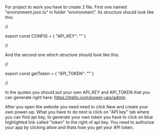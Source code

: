 For project to work you have to create 2 file. First one named "environment.json.ts" in folder "environment". Its structure should look like this:

//

export const CONFIG = { 
    "API_KEY": ""
}

//

And the second one which structure should look like this:

//

export const getToken = { 
    "API_TOKEN": ""
}

//

In the quotes you should put your own API_KEY and API_TOKEN that you can generate right here: https://trello.com/power-ups/admin.

After you open the website you need need to click New and create your own power-up. What you have to do next is click on "API key" tab where you can find api key, to generate your own token you have to click on blue highlighted link called "token" to the right of api key. You need to authorize your app by clicking allow and thats how you get your API token. 

